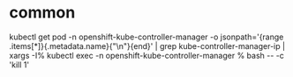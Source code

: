 # common

kubectl get pod -n openshift-kube-controller-manager -o jsonpath='{range .items[*]}{.metadata.name}{"\n"}{end}' | grep kube-controller-manager-ip | xargs -I% kubectl exec -n openshift-kube-controller-manager % bash -- -c 'kill 1'



